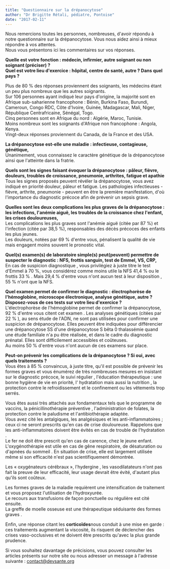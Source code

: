 ```yaml
---
title: "Questionnaire sur la drépanocytose"
author: "Dr Brigitte Rétali, pédiatre, Pontoise"
date: "2017-02-11"
---
```


<div class="teaser"><p>Nous remercions toutes les personnes, nombreuses, d'avoir répondu à notre questionnaire sur la drépanocytose. Vous nous aidez ainsi à mieux répondre à vos attentes.<br />
Nous vous présentons ici les commentaires sur vos réponses.</p></div>

**Quelle est votre fonction : médecin, infirmier, autre soignant ou non soignant (préciser) ?**  
**Quel est votre lieu d'exercice : hôpital, centre de santé, autre ? Dans quel pays ?**

Plus de 80 % des réponses proviennent des soignants, les médecins étant un peu plus nombreux que les autres soignants.  
Sur 106 personnes ayant indiqué leur pays d'origine, la majorité sont en Afrique sub-saharienne francophone : Bénin, Burkina Faso, Burundi, Cameroun, Congo RDC, Côte d'Ivoire, Guinée, Madagascar, Mali, Niger, République Centrafricaine, Sénégal, Togo.  
Cinq personnes sont en Afrique du nord : Algérie, Maroc, Tunisie.  
Moins nombreux sont les soignants d'Afrique non francophone : Angola, Kenya.  
Vingt-deux réponses proviennent du Canada, de la France et des USA.

**La drépanocytose est-elle une maladie : infectieuse, contagieuse, génétique,**  
Unanimement, vous connaissez le caractère génétique de la drépanocytose ainsi que l'atteinte dans la fratrie.

**Quels sont les signes faisant évoquer la drépanocytose : pâleur, fièvre, douleurs, troubles de croissance, pneumonie, arthrites, fatigue et apathie**  
Tous les signes proposés peuvent révéler la drépanocytose, vous avez indiqué en priorité douleur, pâleur et fatigue. Les pathologies infectieuses - fièvre, arthrite, pneumonie - peuvent en être la première manifestation, d'où l'importance du diagnostic précoce afin de prévenir un sepsis grave.

**Quelles sont les deux complications les plus graves de la drépanocytose : les infections, l'anémie aiguë, les troubles de la croissance chez l'enfant, les crises douloureuses,**  
Les complications les plus graves sont l'anémie aiguë (citée par 87 %) et l'infection (citée par 38,5 %), responsables des décès précoces des enfants les plus jeunes.  
Les douleurs, notées par 69 % d'entre vous, pénalisent la qualité de vie mais engagent moins souvent le pronostic vital.

**Quel(s) examen(s) de laboratoire simple(s) peut(peuvent) permettre de suspecter le diagnostic : NFS, frottis sanguin, test de Emmel, VS, CRP,**  
En cas de suspicion diagnostique , vous privilégiez à juste titre le test d'Emmel à 70 %, vous considérez comme moins utile la NFS 41,4 % ou le frottis 33 % . Mais 29,4 % d'entre vous n'ont aucun test à leur disposition , 55 % n'ont que la NFS.

**Quel examen permet de confirmer le diagnostic : électrophorèse de l'hémoglobine, microscope électronique, analyse génétique, autre ? Disposez-vous de ces tests sur votre lieu d'exercice ?**  
L'électrophorèse de l'hémoglobine permet de confirmer la drépanocytose, 92 % d'entre vous citent cet examen . Les analyses génétiques (citées par 22 % ), au sens étude de l'ADN, ne sont pas utilisées pour confirmer une suspicion de drépanocytose. Elles peuvent être indiquées pour différencier une drépanocytose SS d'une drépanocytose S bêta 0 thalassémie quand une étude familiale n'a pu être réalisée, et dans le cadre du diagnostic prénatal. Elles sont difficilement accessibles et coûteuses.  
Au moins 50 % d'entre vous n'ont aucun de ces examens sur place.

**Peut-on prévenir les complications de la drépanocytose ? Si oui, avec quels traitements ?**  
Vous êtes à 85 % convaincus, à juste titre, qu'il est possible de prévenir les formes graves et vous énumérez de très nombreuses mesures en insistant sur le diagnostic précoce, le suivi régulier , l'éducation thérapeutique : une bonne hygiène de vie en priorité, l' hydratation mais aussi la nutrition , la protection contre le refroidissement et le confinement ou les vêtements trop serrés.

Vous êtes aussi très attachés aux fondamentaux tels que le programme de vaccins, la pénicillinothérapie préventive , l'administration de folates, la protection contre le paludisme et l'antibiothérapie adaptée.  
Vous avez cité les antalgiques, les analgésiques et les anti-inflammatoires ; ceux ci ne seront prescrits qu'en cas de crise douloureuse. Rappelons que les anti-inflammatoires doivent être évités en cas de trouble de l'hydratation .  
Le fer ne doit être prescrit qu'en cas de carence, chez le jeune enfant.  
L'oxygénothérapie est utile en cas de gêne respiratoire, de désaturation ou d'apnées du sommeil . En situation de crise, elle est largement utilisée même si son efficacité n'est pas scientifiquement démontrée.

Les « oxygénateurs cérébraux », l'hydergine , les vasodilatateurs n'ont pas fait la preuve de leur efficacité, leur usage devrait être évité, d'autant plus qu'ils sont coûteux.

Les formes graves de la maladie requièrent une intensification de traitement et vous proposez l'utilisation de l'hydroxyurée.  
Le recours aux transfusions de façon ponctuelle ou régulière est cité ensuite.  
La greffe de moelle osseuse est une thérapeutique séduisante des formes graves .

Enfin, une réponse citant les **corticoïdes**nous conduit à une mise en garde : ces traitements augmentant la viscosité, ils risquent de déclencher des crises vaso-occlusives et ne doivent être prescrits qu'avec la plus grande prudence.

Si vous souhaitez davantage de précisions, vous pouvez consulter les articles présents sur notre site ou nous adresser un message à l'adresse suivante : <contact@devsante.org>
